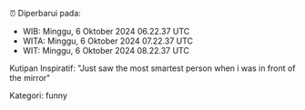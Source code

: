 ⏰ Diperbarui pada:
- WIB: Minggu, 6 Oktober 2024 06.22.37 UTC
- WITA: Minggu, 6 Oktober 2024 07.22.37 UTC
- WIT: Minggu, 6 Oktober 2024 08.22.37 UTC

Kutipan Inspiratif:
"Just saw the most smartest person when i was in front of the mirror"


Kategori: funny


